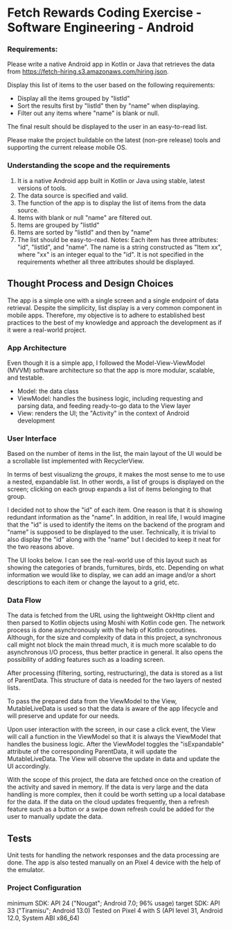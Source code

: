 # Fetch Rewards Coding Exercise - Software Engineering - Android

### Requirements:

Please write a native Android app in Kotlin or Java that retrieves the data from https://fetch-hiring.s3.amazonaws.com/hiring.json.

Display this list of items to the user based on the following requirements:

- Display all the items grouped by "listId"
- Sort the results first by "listId" then by "name" when displaying.
- Filter out any items where "name" is blank or null.

The final result should be displayed to the user in an easy-to-read list.

Please make the project buildable on the latest (non-pre release) tools and supporting the current release mobile OS.

### Understanding the scope and the requirements

1. It is a native Android app built in Kotlin or Java using stable, latest versions of tools.
2. The data source is specified and valid.
3. The function of the app is to display the list of items from the data source.
 1. Items with blank or null "name" are filtered out.
 2. Items are grouped by "listId"
 3. Items are sorted by "listId" and then by "name"
4. The list should be easy-to-read.
Notes: Each item has three attributes: "id", "listId", and "name". The name is a string constructed as "Item xx", where "xx" is an integer equal to the "id". It is not specified in the requirements whether all three attributes should be displayed. 

## Thought Process and Design Choices
The app is a simple one with a single screen and a single endpoint of data retrieval. Despite the simplicity, list display is a very common component in mobile apps. Therefore, my objective is to adhere to established best practices to the best of my knowledge and approach the development as if it were a real-world project.

### App Architecture
Even though it is a simple app, I followed the Model-View-ViewModel (MVVM) software architecture so that the app is more modular, scalable, and testable.
- Model: the data class
- ViewModel: handles the business logic, including requesting and parsing data, and feeding ready-to-go data to the View layer
- View: renders the UI; the "Activity" in the context of Android development

### User Interface
Based on the number of items in the list, the main layout of the UI would be a scrollable list implemented with RecyclerView.

In terms of best visualizng the *groups*, it makes the most sense to me to use a nested, expandable list. In other words, a list of groups is displayed on the screen; clicking on each group expands a list of items belonging to that group.

I decided not to show the "id" of each item. One reason is that it is showing redundant information as the "name". In addition, in real life, I would imagine that the "id" is used to identify the items on the backend of the program and "name" is supposed to be displayed to the user. Technically, it is trivial to also display the "id" along with the "name" but I decided to keep it neat for the two reasons above.

The UI looks below. I can see the real-world use of this layout such as showing the categories of brands, furnitures, birds, etc. Depending on what information we would like to display, we can add an image and/or a short descriptions to each item or change the layout to a grid, etc.

<insert images>

### Data Flow
The data is fetched from the URL using the lightweight OkHttp client and then parsed to Kotlin objects using Moshi with Kotlin code gen. The network process is done asynchronously with the help of Kotlin coroutines. Although, for the size and complexity of data in this project, a synchronous call might not block the main thread much, it is much more scalable to do asynchronous I/O process, thus better practice in general. It also opens the possibility of adding features such as a loading screen.

After processing (filtering, sorting, restructuring), the data is stored as a list of ParentData. This structure of data is needed for the two layers of nested lists. 

To pass the prepared data from the ViewModel to the View, MutableLiveData is used so that the data is aware of the app lifecycle and will preserve and update for our needs. 

Upon user interaction with the screen, in our case a click event, the View will call a function in the ViewModel so that it is always the ViewModel that handles the business logic. After the ViewModel toggles the "isExpandable" attribute of the corresponding ParentData, it will update the MutableLiveData. The View will observe the update in data and update the UI accordingly.

<insert image>

With the scope of this project, the data are fetched once on the creation of the activity and saved in memory. If the data is very large and the data handling is more complex, then it could be worth setting up a local database for the data. If the data on the cloud updates frequently, then a refresh feature such as a button or a swipe down refresh could be added for the user to manually update the data.

## Tests
Unit tests for handling the network responses and the data processing are done. The app is also tested manually on an Pixel 4 device with the help of the emulator. 

### Project Configuration
minimum SDK: API 24 ("Nougat"; Android 7.0; 96% usage)
target SDK: API 33 ("Tiramisu"; Android 13.0)
Tested on  Pixel 4 with S (API level 31, Android 12.0, System ABI x86_64)
